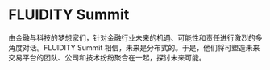 # 

# FLUIDITY Summit

由金融与科技的梦想家们，针对金融行业未来的机遇、可能性和责任进行激烈的多角度对话。FLUIDITY Summit 相信，未来是分布式的。于是，他们将可塑造未来交易平台的团队、公司和技术纷纷聚合在一起，探讨未来可能。


